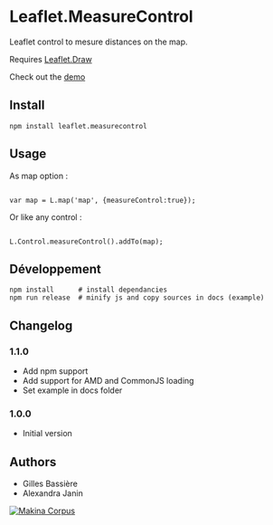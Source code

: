 Leaflet.MeasureControl
======================

Leaflet control to mesure distances on the map.

Requires [Leaflet.Draw](https://github.com/leaflet/Leaflet.Draw#readme)

Check out the [demo](http://makinacorpus.github.io/Leaflet.MeasureControl/)

Install
-----

```
npm install leaflet.measurecontrol
```


Usage
-----

As map option :

```

var map = L.map('map', {measureControl:true});

```

Or like any control :


```

L.Control.measureControl().addTo(map);

```


Développement
-----

```
npm install      # install dependancies
npm run release  # minify js and copy sources in docs (example)
```


Changelog
-------

### 1.1.0
* Add npm support
* Add support for AMD and CommonJS loading
* Set example in docs folder

### 1.0.0
* Initial version

Authors
-------

* Gilles Bassière
* Alexandra Janin

[![Makina Corpus](http://depot.makina-corpus.org/public/logo.gif)](http://makinacorpus.com)
